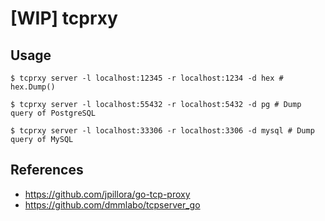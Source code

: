 # [WIP] tcprxy

## Usage

``` console
$ tcprxy server -l localhost:12345 -r localhost:1234 -d hex # hex.Dump()
```

``` console
$ tcprxy server -l localhost:55432 -r localhost:5432 -d pg # Dump query of PostgreSQL
```

``` console
$ tcprxy server -l localhost:33306 -r localhost:3306 -d mysql # Dump query of MySQL
```

## References

- https://github.com/jpillora/go-tcp-proxy
- https://github.com/dmmlabo/tcpserver_go
